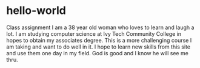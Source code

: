 # hello-world
Class assignment
I am a 38 year old woman who loves to learn and laugh a lot. I am studying computer science at Ivy Tech Community College in hopes to obtain my associates degree. This is a more challenging course I am taking and want to do well in it. I hope to learn new skills from this site and use them one day in my field. God is good and I know he will see me thru.
